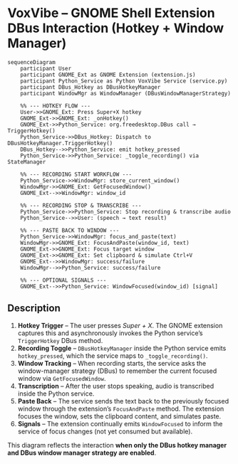 # VoxVibe – GNOME Shell Extension DBus Interaction (Hotkey + Window Manager)

```mermaid
sequenceDiagram
    participant User
    participant GNOME_Ext as GNOME Extension (extension.js)
    participant Python_Service as Python VoxVibe Service (service.py)
    participant DBus_Hotkey as DBusHotkeyManager
    participant WindowMgr as WindowManager (DBusWindowManagerStrategy)

    %% --- HOTKEY FLOW ---
    User->>GNOME_Ext: Press Super+X hotkey
    GNOME_Ext->>GNOME_Ext: _onHotkey()
    GNOME_Ext->>Python_Service: org.freedesktop.DBus call → TriggerHotkey()
    Python_Service->>DBus_Hotkey: Dispatch to DBusHotkeyManager.TriggerHotkey()
    DBus_Hotkey-->>Python_Service: emit hotkey_pressed
    Python_Service->>Python_Service: _toggle_recording() via StateManager

    %% --- RECORDING START WORKFLOW ---
    Python_Service->>WindowMgr: store_current_window()
    WindowMgr->>GNOME_Ext: GetFocusedWindow()
    GNOME_Ext-->>WindowMgr: window_id

    %% --- RECORDING STOP & TRANSCRIBE ---
    Python_Service->>Python_Service: Stop recording & transcribe audio
    Python_Service-->>User: (speech → text result)

    %% --- PASTE BACK TO WINDOW ---
    Python_Service->>WindowMgr: focus_and_paste(text)
    WindowMgr->>GNOME_Ext: FocusAndPaste(window_id, text)
    GNOME_Ext->>GNOME_Ext: Focus target window
    GNOME_Ext->>GNOME_Ext: Set clipboard & simulate Ctrl+V
    GNOME_Ext-->>WindowMgr: success/failure
    WindowMgr-->>Python_Service: success/failure

    %% --- OPTIONAL SIGNALS ---
    GNOME_Ext-->>Python_Service: WindowFocused(window_id) [signal]
```

## Description
1. **Hotkey Trigger** – The user presses *Super + X*. The GNOME extension captures this and asynchronously invokes the Python service’s `TriggerHotkey` DBus method.
2. **Recording Toggle** – `DBusHotkeyManager` inside the Python service emits `hotkey_pressed`, which the service maps to `_toggle_recording()`.
3. **Window Tracking** – When recording starts, the service asks the window-manager strategy (DBus) to remember the current focused window via `GetFocusedWindow`.
4. **Transcription** – After the user stops speaking, audio is transcribed inside the Python service.
5. **Paste Back** – The service sends the text back to the previously focused window through the extension’s `FocusAndPaste` method. The extension focuses the window, sets the clipboard content, and simulates paste.
6. **Signals** – The extension continually emits `WindowFocused` to inform the service of focus changes (not yet consumed but available).

This diagram reflects the interaction **when only the DBus hotkey manager and DBus window manager strategy are enabled**.
